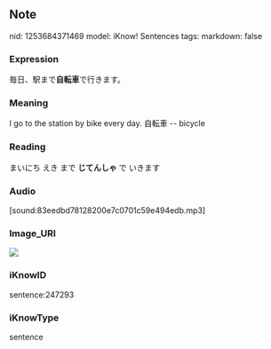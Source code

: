 ## Note
nid: 1253684371469
model: iKnow! Sentences
tags: 
markdown: false

### Expression
毎日、駅まで<b>自転車</b>で行きます。

### Meaning
I go to the station by bike every day.
自転車 -- bicycle

### Reading
まいにち えき まで <b>じてんしゃ</b> で いきます

### Audio
[sound:83eedbd78128200e7c0701c59e494edb.mp3]

### Image_URI
<img src="684639888c953e8b62d4b9c498b0770d.jpg">

### iKnowID
sentence:247293

### iKnowType
sentence

